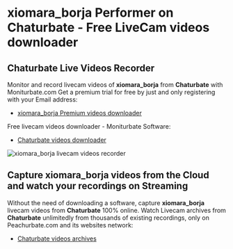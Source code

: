 # xiomara_borja Performer on Chaturbate - Free LiveCam videos downloader

## Chaturbate Live Videos Recorder

Monitor and record livecam videos of **xiomara_borja** from **Chaturbate** with Moniturbate.com
Get a premium trial for free by just and only registering with your Email address:
* [xiomara_borja Premium videos downloader](https://moniturbate.com/request-demo-licence-key.html)

Free livecam videos downloader - Moniturbate Software:
* [Chaturbate videos downloader](https://moniturbate.com/moniturbate-download-software.html)

![xiomara_borja livecam videos recorder](https://peachurnet.com/templates/moniturbate-software.png)


## Capture xiomara_borja videos from the Cloud and watch your recordings on Streaming

Without the need of downloading a software, capture **xiomara_borja** livecam videos from **Chaturbate** 100% online.
Watch Livecam archives from **Chaturbate** unlimitedly from thousands of existing recordings, only on Peachurbate.com and its websites network:
* [Chaturbate videos archives](https://peachurnet.com/)